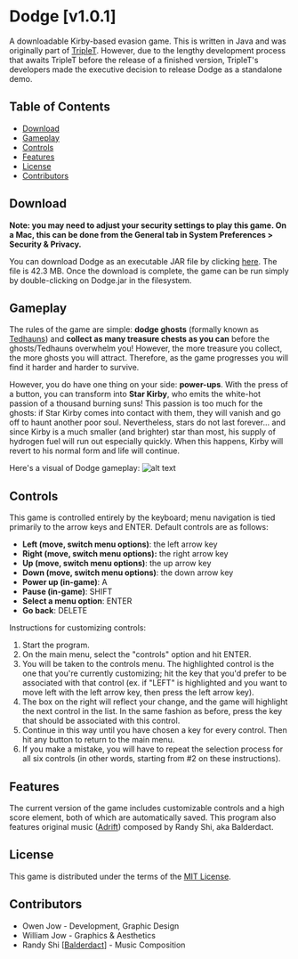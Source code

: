 Dodge [v1.0.1]
========================================================================

A downloadable Kirby-based evasion game. This is written in Java and was originally part of [TripleT](https://github.com/ohjay/TripleTGame). However, due to the lengthy development process that awaits TripleT before the release of a finished version, TripleT's developers made the executive decision to release Dodge as a standalone demo.


## Table of Contents

* [Download](#download)
* [Gameplay](#gameplay)
* [Controls](#controls)
* [Features](#features)
* [License](#license)
* [Contributors](#contributors)


Download
------------------------------------------------------------------------

**Note: you may need to adjust your security settings to play this game. On a Mac, this can be done from the General tab in System Preferences > Security & Privacy.**

You can download Dodge as an executable JAR file by clicking [here](https://github.com/ohjay/Dodge/blob/master/Dodge.jar?raw=true). The file is 42.3 MB. Once the download is complete, the game can be run simply by double-clicking on Dodge.jar in the filesystem.


Gameplay
------------------------------------------------------------------------

The rules of the game are simple: **dodge ghosts** (formally known as [Tedhauns](http://kirby.wikia.com/wiki/Tedhaun)) and **collect as many treasure chests as you can** before the ghosts/Tedhauns overwhelm you! However, the more treasure you collect, the more ghosts you will attract. Therefore, as the game progresses you will find it harder and harder to survive. 

However, you do have one thing on your side: **power-ups**. With the press of a button, you can transform into **Star Kirby**, who emits the white-hot passion of a thousand burning suns! This passion is too much for the ghosts: if Star Kirby comes into contact with them, they will vanish and go off to haunt another poor soul. Nevertheless, stars do not last forever... and since Kirby is a much smaller (and brighter) star than most, his supply of hydrogen fuel will run out especially quickly. When this happens, Kirby will revert to his normal form and life will continue.

Here's a visual of Dodge gameplay:
![alt text](https://cloud.githubusercontent.com/assets/8358648/8349811/e195fe4a-1ad4-11e5-96a4-b59483a6410e.png "Dodge gameplay")


Controls
------------------------------------------------------------------------

This game is controlled entirely by the keyboard; menu navigation is tied primarily to the arrow keys and ENTER. Default controls are as follows:

- **Left (move, switch menu options)**: the left arrow key
- **Right (move, switch menu options):** the right arrow key
- **Up (move, switch menu options)**: the up arrow key
- **Down (move, switch menu options)**: the down arrow key
- **Power up (in-game)**: A
- **Pause (in-game)**: SHIFT
- **Select a menu option**: ENTER
- **Go back**: DELETE

Instructions for customizing controls:

1. Start the program.
2. On the main menu, select the "controls" option and hit ENTER.
3. You will be taken to the controls menu. The highlighted control is the one that you're currently customizing; hit the key that you'd prefer to be associated with that control (ex. if "LEFT" is highlighted and you want to move left with the left arrow key, then press the left arrow key).
4. The box on the right will reflect your change, and the game will highlight the next control in the list. In the same fashion as before, press the key that should be associated with this control.
5. Continue in this way until you have chosen a key for every control. Then hit any button to return to the main menu.
6. If you make a mistake, you will have to repeat the selection process for all six controls (in other words, starting from #2 on these instructions).


Features
------------------------------------------------------------------------

The current version of the game includes customizable controls and a high score element, both of which are automatically saved. This program also features original music ([Adrift](https://www.youtube.com/watch?v=S2pJcRMe1H0)) composed by Randy Shi, aka Balderdact.


License
------------------------------------------------------------------------

This game is distributed under the terms of the [MIT License](https://github.com/ohjay/Dodge/blob/master/LICENSE.txt).


Contributors
------------------------------------------------------------------------

- Owen Jow - Development, Graphic Design
- William Jow - Graphics & Aesthetics
- Randy Shi [[Balderdact](https://soundcloud.com/balderdact)] - Music Composition
